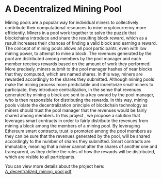 # A Decentralized Mining Pool
Mining pools are a popular way for individual miners to collectively contribute their computational resources to mine cryptocurrency more efficiently.
Miners in a pool work together to solve the puzzle that
blockchains introduce and share the resulting block
reward, which as a result increases their chances of
finding a valid block and earning a reward.
The concept of mining pools allows all pool participants, even with low mining power, to attempt to
mine a block. The revenues generated by the pool are
distributed among members by the pool manager and
each member receives rewards based on the amount
of work they performed. More precisely, miners submit to the pool manager hashes of near blocks that
they computed, which are named shares. In this way,
miners are rewarded accordingly to the shares they
submitted.
Although mining pools make the mining process
more predictable and incentivize small miners to participate, they introduce centralization, in the sense
that revenues generated by mining a block are sent
to a key owned by the pool manager, who is then responsible for distributing the rewards. In this way,
mining pools violate the decentralization principle of
blockchain technology as miners should trust the pool
manager that the revenues would be fairly shared
among members.
In this project
, we propose a solution that leverages smart contracts in order to fairly distribute the
revenues from mining a block among the members
of a mining pool. By leveraging Ethereum smart
contracts, trust is promoted among the pool members as they can be sure that the revenues generated
by the pool, will be shared accordingly to the number of shares they submitted. Smart contracts are
immutable, meaning that a miner cannot alter the
shares of another one and transparent, as they define the rules of how the rewards will be distributed,
which are visible to all participants.


You can view more details about the project here:
[A_decentralized_mining_pool.pdf](https://github.com/sissyp/ADecentralizedMiningPool/files/11032028/A_decentralized_mining_pool.pdf)
